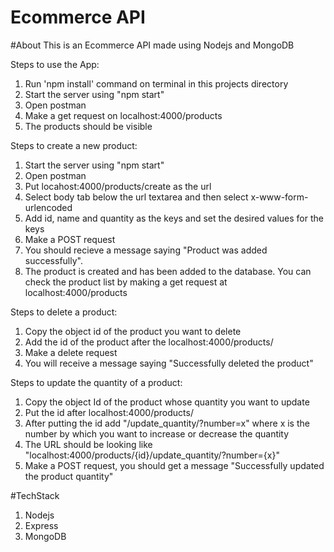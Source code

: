 # Ecommerce API

#About
This is an Ecommerce API made using Nodejs and MongoDB


Steps to use the App:
1. Run 'npm install' command on terminal in this projects directory
2. Start the server using "npm start"
3. Open postman
4. Make a get request on localhost:4000/products
5. The products should be visible

Steps to create a new product:
1. Start the server using "npm start"
2. Open postman
3. Put locahost:4000/products/create as the url 
4. Select body tab below the url textarea and then select x-www-form-urlencoded
5. Add id, name and quantity as the keys and set the desired values for the keys
6. Make a POST request
7. You should recieve a message saying "Product was added successfully".
8. The product is created and has been added to the database. You can check the product list by making a get request at localhost:4000/products

Steps to delete a product:
1. Copy the object id of the product you want to delete
2. Add the id of the product after the localhost:4000/products/
3. Make a delete request
4. You will receive a message saying "Successfully deleted the product"

Steps to update the quantity of a product: 
1. Copy the object Id of the product whose quantity you want to update
2. Put the id after localhost:4000/products/
3. After putting the id add "/update_quantity/?number=x" where x is the number by which you want to increase or decrease the quantity
4. The URL should be looking like "localhost:4000/products/{id}/update_quantity/?number={x}"
5. Make a POST request, you should get a message "Successfully updated the product quantity"


#TechStack

1. Nodejs
2. Express
3. MongoDB